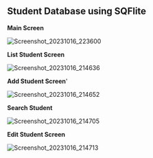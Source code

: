 ## Student Database using SQFlite
**Main Screen**

![Screenshot_20231016_223600](https://github.com/ahsanaliSWE/mad-lab_tasks-20SW135/assets/93969884/33809d60-02c6-4029-9c47-15cd1e849fc9)

**List Student Screen**

![Screenshot_20231016_214636](https://github.com/ahsanaliSWE/mad-lab_tasks-20SW135/assets/93969884/0f0e5b04-7f00-416b-9605-2998149d0a1e)


**Add Student Screen**'

![Screenshot_20231016_214652](https://github.com/ahsanaliSWE/mad-lab_tasks-20SW135/assets/93969884/e79d50fb-acfe-40f9-b3ab-590762d44499)

**Search Student**

![Screenshot_20231016_214705](https://github.com/ahsanaliSWE/mad-lab_tasks-20SW135/assets/93969884/77155039-d4f2-4bd6-82ce-f53b3147872c)


**Edit Student Screen**

![Screenshot_20231016_214713](https://github.com/ahsanaliSWE/mad-lab_tasks-20SW135/assets/93969884/cd57f440-1fd9-4097-a2f2-238af069bc14)



